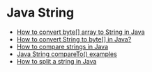 # Java String

* [How to convert byte[] array to String in Java](https://www.favtuts.com/how-to-convert-byte-array-to-string-in-java/)
* [How to convert String to byte[] in Java?](https://www.favtuts.com/how-to-convert-string-to-byte-in-java/)
* [How to compare strings in Java](https://www.favtuts.com/how-to-compare-strings-in-java/)
* [Java String compareTo() examples](https://www.favtuts.com/java-string-compareto-examples/)
* [How to split a string in Java](https://www.favtuts.com/how-to-split-a-string-in-java/)